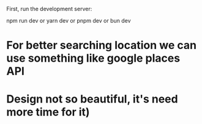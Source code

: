 First, run the development server:

npm run dev
or
yarn dev
 or
pnpm dev
 or
bun dev


# 
# For better searching location we can use something like google places API
# Design not so beautiful, it's need more time for it)